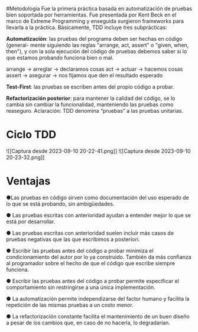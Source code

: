 #Metodologia 
Fue la primera práctica basada en automatización de pruebas bien soportada por
herramientas. Fue presentada por Kent Beck en el marco de Extreme Programming
y enseguida surgieron frameworks para llevarla a la práctica.
Básicamente, TDD incluye tres subprácticas:

**Automatización**: las pruebas del programa deben ser hechas en código (general-
mente siguiendo las reglas "arrange, act, assert" o "given, when, then"), y con la
sola ejecución del código de pruebas debemos saber si lo que estamos probando
funciona bien o mal.

arrange -> arreglar -> declaramos cosas
act -> actuar -> hacemos cosas
assert -> asegurar -> nos fijamos que den el resultado esperado


**Test-First**: las pruebas se escriben antes del propio código a probar.
 
**Refactorización posterior**: para mantener la calidad del código, se lo cambia
sin cambiar la funcionalidad, manteniendo las pruebas como reaseguro.
Aclaración: TDD denomina “pruebas” a las pruebas unitarias.

# Ciclo TDD

![[Captura desde 2023-09-10 20-22-41.png]]
![[Captura desde 2023-09-10 20-23-32.png]]

# Ventajas
●Las pruebas en código sirven como documentación del uso esperado de lo que se está probando,
sin ambigüedades.

● Las pruebas escritas con anterioridad ayudan a entender mejor lo que se está por desarrollar.

● Las pruebas escritas con anterioridad suelen incluir más casos de pruebas negativas que las
que escribimos a posteriori.

● Escribir las pruebas antes del código a probar minimiza el condicionamiento del autor por lo
ya construido. También da más confianza al programador sobre el hecho de que el código
que escribe siempre funciona.

● Escribir las pruebas antes del código a probar permite especificar el comportamiento sin
restringirse a una única implementación.

● La automatización permite independizarse del factor humano y facilita la repetición de las
mismas pruebas a un costo menor.

● La refactorización constante facilita el mantenimiento de un buen diseño a pesar de los
cambios que, en caso de no hacerla, lo degradarían.